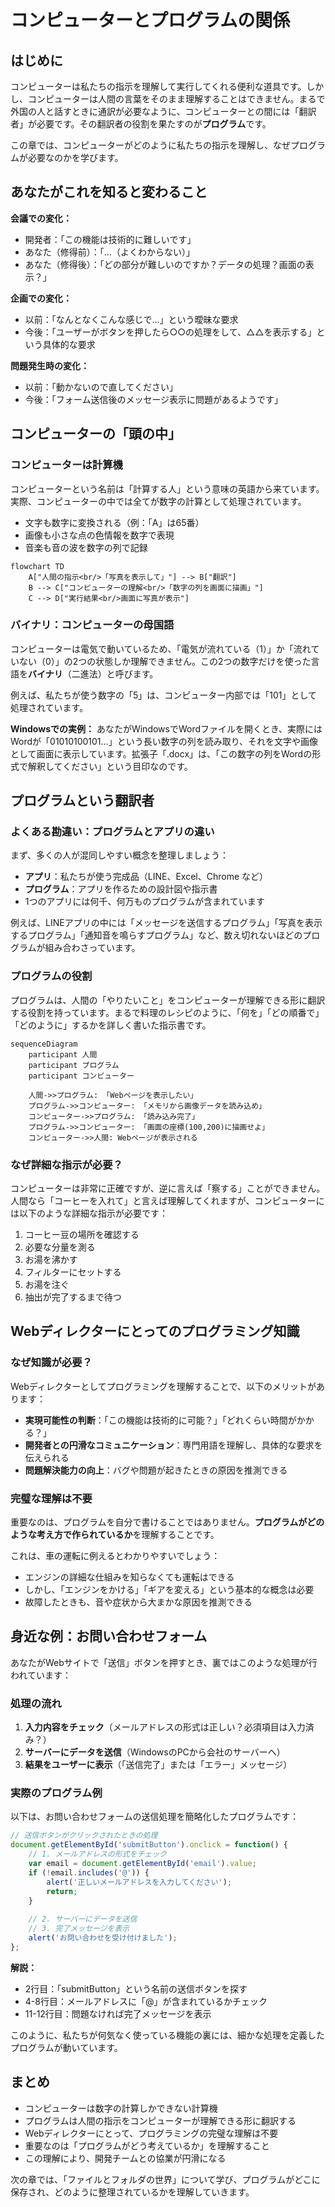 # コンピューターとプログラムの関係

## はじめに

コンピューターは私たちの指示を理解して実行してくれる便利な道具です。しかし、コンピューターは人間の言葉をそのまま理解することはできません。まるで外国の人と話すときに通訳が必要なように、コンピューターとの間には「翻訳者」が必要です。その翻訳者の役割を果たすのが**プログラム**です。

この章では、コンピューターがどのように私たちの指示を理解し、なぜプログラムが必要なのかを学びます。

## あなたがこれを知ると変わること

**会議での変化：**
- 開発者：「この機能は技術的に難しいです」
- あなた（修得前）：「...（よくわからない）」
- あなた（修得後）：「どの部分が難しいのですか？データの処理？画面の表示？」

**企画での変化：**
- 以前：「なんとなくこんな感じで...」という曖昧な要求
- 今後：「ユーザーがボタンを押したら○○の処理をして、△△を表示する」という具体的な要求

**問題発生時の変化：**
- 以前：「動かないので直してください」
- 今後：「フォーム送信後のメッセージ表示に問題があるようです」

## コンピューターの「頭の中」

### コンピューターは計算機

コンピューターという名前は「計算する人」という意味の英語から来ています。実際、コンピューターの中では全てが数字の計算として処理されています。

- 文字も数字に変換される（例：「A」は65番）
- 画像も小さな点の色情報を数字で表現
- 音楽も音の波を数字の列で記録

```mermaid
flowchart TD
    A["人間の指示<br/>「写真を表示して」"] --> B["翻訳"]
    B --> C["コンピューターの理解<br/>「数字の列を画面に描画」"]
    C --> D["実行結果<br/>画面に写真が表示"]
```

### バイナリ：コンピューターの母国語

コンピューターは電気で動いているため、「電気が流れている（1）」か「流れていない（0）」の2つの状態しか理解できません。この2つの数字だけを使った言語を**バイナリ**（二進法）と呼びます。

例えば、私たちが使う数字の「5」は、コンピューター内部では「101」として処理されています。

**Windowsでの実例：**
あなたがWindowsでWordファイルを開くとき、実際にはWordが「01010100101...」という長い数字の列を読み取り、それを文字や画像として画面に表示しています。拡張子「.docx」は、「この数字の列をWordの形式で解釈してください」という目印なのです。

## プログラムという翻訳者

### よくある勘違い：プログラムとアプリの違い

まず、多くの人が混同しやすい概念を整理しましょう：

- **アプリ**：私たちが使う完成品（LINE、Excel、Chrome など）
- **プログラム**：アプリを作るための設計図や指示書
- 1つのアプリには何千、何万ものプログラムが含まれています

例えば、LINEアプリの中には「メッセージを送信するプログラム」「写真を表示するプログラム」「通知音を鳴らすプログラム」など、数え切れないほどのプログラムが組み合わさっています。

### プログラムの役割

プログラムは、人間の「やりたいこと」をコンピューターが理解できる形に翻訳する役割を持っています。まるで料理のレシピのように、「何を」「どの順番で」「どのように」するかを詳しく書いた指示書です。

```mermaid
sequenceDiagram
    participant 人間
    participant プログラム
    participant コンピューター
    
    人間->>プログラム: 「Webページを表示したい」
    プログラム->>コンピューター: 「メモリから画像データを読み込め」
    コンピューター->>プログラム: 「読み込み完了」
    プログラム->>コンピューター: 「画面の座標(100,200)に描画せよ」
    コンピューター->>人間: Webページが表示される
```

### なぜ詳細な指示が必要？

コンピューターは非常に正確ですが、逆に言えば「察する」ことができません。人間なら「コーヒーを入れて」と言えば理解してくれますが、コンピューターには以下のような詳細な指示が必要です：

1. コーヒー豆の場所を確認する
2. 必要な分量を測る
3. お湯を沸かす
4. フィルターにセットする
5. お湯を注ぐ
6. 抽出が完了するまで待つ

## Webディレクターにとってのプログラミング知識

### なぜ知識が必要？

Webディレクターとしてプログラミングを理解することで、以下のメリットがあります：

- **実現可能性の判断**：「この機能は技術的に可能？」「どれくらい時間がかかる？」
- **開発者との円滑なコミュニケーション**：専門用語を理解し、具体的な要求を伝えられる
- **問題解決能力の向上**：バグや問題が起きたときの原因を推測できる

### 完璧な理解は不要

重要なのは、プログラムを自分で書けることではありません。**プログラムがどのような考え方で作られているか**を理解することです。

これは、車の運転に例えるとわかりやすいでしょう：
- エンジンの詳細な仕組みを知らなくても運転はできる
- しかし、「エンジンをかける」「ギアを変える」という基本的な概念は必要
- 故障したときも、音や症状から大まかな原因を推測できる

## 身近な例：お問い合わせフォーム

あなたがWebサイトで「送信」ボタンを押すとき、裏ではこのような処理が行われています：

### 処理の流れ
1. **入力内容をチェック**（メールアドレスの形式は正しい？必須項目は入力済み？）
2. **サーバーにデータを送信**（WindowsのPCから会社のサーバーへ）
3. **結果をユーザーに表示**（「送信完了」または「エラー」メッセージ）

### 実際のプログラム例

以下は、お問い合わせフォームの送信処理を簡略化したプログラムです：

```javascript
// 送信ボタンがクリックされたときの処理
document.getElementById('submitButton').onclick = function() {
    // 1. メールアドレスの形式をチェック
    var email = document.getElementById('email').value;
    if (!email.includes('@')) {
        alert('正しいメールアドレスを入力してください');
        return;
    }
    
    // 2. サーバーにデータを送信
    // 3. 完了メッセージを表示
    alert('お問い合わせを受け付けました');
};
```

**解説：**
- 2行目：「submitButton」という名前の送信ボタンを探す
- 4-8行目：メールアドレスに「@」が含まれているかチェック
- 11-12行目：問題なければ完了メッセージを表示

このように、私たちが何気なく使っている機能の裏には、細かな処理を定義したプログラムが動いています。

## まとめ

- コンピューターは数字の計算しかできない計算機
- プログラムは人間の指示をコンピューターが理解できる形に翻訳する
- Webディレクターにとって、プログラミングの完璧な理解は不要
- 重要なのは「プログラムがどう考えているか」を理解すること
- この理解により、開発チームとの協業が円滑になる

次の章では、「ファイルとフォルダの世界」について学び、プログラムがどこに保存され、どのように整理されているかを理解していきます。 